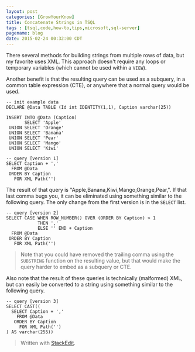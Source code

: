 ```yaml
---
layout: post
categories: [GrowYourKnow]
title: Concatenate Strings in TSQL
tags : [tsql,code,how-to,tips,microsoft,sql-server]
pagename: blog
date: 2015-02-24 00:32:00 CDT
---
```


There several methods for building strings from multiple rows of data, but my favorite uses XML. This approach doesn't require any loops or temporary variables (which cannot be used within a `VIEW`).

Another benefit is that the resulting query can be used as a subquery, in a common table expression (CTE), or anywhere that a normal query would be used.

```TSQL
-- init example data
DECLARE @Data TABLE (Id int IDENTITY(1,1), Caption varchar(25))
 
INSERT INTO @Data (Caption)
       SELECT 'Apple'
 UNION SELECT 'Orange'
 UNION SELECT 'Banana'
 UNION SELECT 'Pear'
 UNION SELECT 'Mango'
 UNION SELECT 'Kiwi'
 
-- query [version 1]
SELECT Caption + ','
  FROM @Data
 ORDER BY Caption
   FOR XML Path('')
```

The result of that query is "Apple,Banana,Kiwi,Mango,Orange,Pear,". If that last comma bugs you, it can be eliminated using something similar to the following query. The only change from the first version is in the `SELECT` list.

```TSQL
-- query [version 2]
SELECT CASE WHEN ROW_NUMBER() OVER (ORDER BY Caption) > 1
            THEN ','
            ELSE '' END + Caption
  FROM @Data
 ORDER BY Caption
   FOR XML Path('')
```
   
> Note that you could have removed the trailing comma using the `SUBSTRING` function on the resulting value, but that would make the query harder to embed as a subquery or CTE.

Also note that the result of these queries is technically (malformed) XML, but can easily be converted to a string using something similar to the following query.

```TSQL
-- query [version 3]
SELECT CAST((
  SELECT Caption + ','
    FROM @Data
   ORDER BY Caption
     FOR XML Path('')
) AS varchar(255))
```

> Written with [StackEdit](https://stackedit.io/).